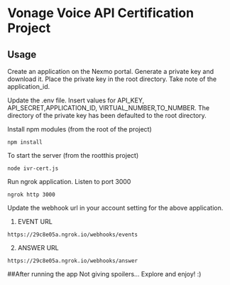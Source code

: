 # Vonage Voice API Certification Project



## Usage

Create an application on the Nexmo portal. Generate a private key and download it. Place the private key in the root directory.
Take note of the application_id. 

Update the .env file. Insert values for API_KEY, API_SECRET,APPLICATION_ID, VIRTUAL_NUMBER,TO_NUMBER. The directory of the private key has been defaulted to the root directory.

Install npm modules (from the root of the project)

```
npm install
```

To start the server (from the rootthis project)
```
node ivr-cert.js
```

Run ngrok application. Listen to port 3000
```
ngrok http 3000
```

Update the webhook url in your account setting for the above application. 
1) EVENT URL
```
https://29c8e05a.ngrok.io/webhooks/events
```
2) ANSWER URL
```
https://29c8e05a.ngrok.io/webhooks/answer
```

##After running the app
Not giving spoilers... Explore and enjoy! :)






